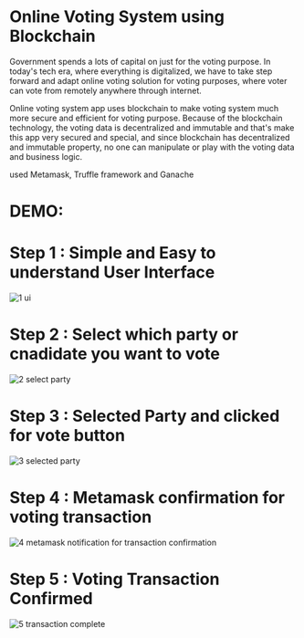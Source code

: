 # Online Voting System using Blockchain 

Government spends a lots of capital on just for the voting purpose. In today's tech era, where everything is digitalized, we have to take step forward and adapt online voting solution for voting purposes, where voter can vote from remotely anywhere through internet.

Online voting system app uses blockchain to make voting system much more secure and efficient for voting purpose. Because of the blockchain technology, the voting data is decentralized and immutable and that's make this app very secured and special, and since blockchain has decentralized and immutable property, no one can manipulate or play with the voting data and business logic. 

used Metamask, Truffle framework and Ganache


# DEMO: 

# Step 1 : Simple and Easy to understand User Interface

![1  ui](https://user-images.githubusercontent.com/71513291/181823995-dd445afe-8d4b-4837-9038-6ce25d5c053d.png)

# Step 2 : Select which party or cnadidate you want to vote

![2  select party](https://user-images.githubusercontent.com/71513291/181823998-a51b6923-5961-4199-b36f-ab4461e2d8c3.png)

# Step 3 : Selected Party and clicked for vote button

![3  selected party](https://user-images.githubusercontent.com/71513291/181824002-53ca0058-1081-4142-b253-b41b5a793522.png)

# Step 4 : Metamask confirmation for voting transaction

![4  metamask notification for transaction confirmation](https://user-images.githubusercontent.com/71513291/181824004-e473f44f-7565-4699-a538-c169b0c6e565.png)

# Step 5 : Voting Transaction Confirmed

![5  transaction complete](https://user-images.githubusercontent.com/71513291/181823988-d50aa06c-69f6-4758-9965-42c9b9ebd195.png)


